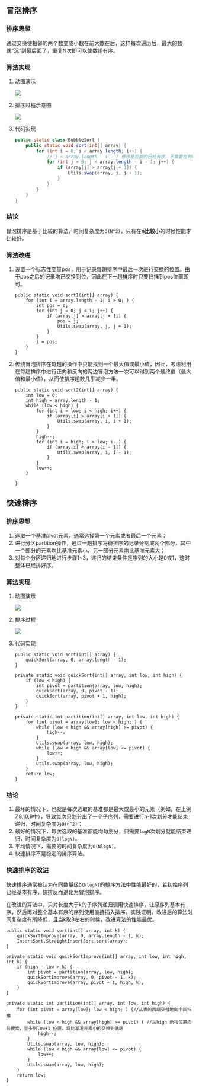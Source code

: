 ## 冒泡排序

### 排序思想
通过交换使相邻的两个数变成小数在前大数在后，这样每次遍历后，最大的数就“沉”到最后面了，重复N次即可以使数组有序。

### 算法实现
1. 动图演示

    ![](http://op87q3xru.bkt.clouddn.com/java/images/algorithm739525-20160329100443676-1647340243%5B1%5D.gif)
    
2. 排序过程示意图

    ![](http://op87q3xru.bkt.clouddn.com/java/images/algorithm%E5%86%92%E6%B3%A1%E6%8E%92%E5%BA%8F%E8%BF%87%E7%A8%8B.jpg)
    
3. 代码实现

    ```java
    public static class BubbleSort {
        public static void sort(int[] array) {
            for (int i = 0; i < array.length; i++) {
                // j < array.length - i - 1 意思是后面的已经有序，不需要在判断
                for (int j = 0; j < array.length - i - 1; j++) {
                    if (array[j] > array[j + 1]) {
                        Utils.swap(array, j, j + 1);
                    }
                }
            }
        }
    }
    ```
    
### 结论
冒泡排序是基于比较的算法，时间复杂度为`O(N^2)`，只有在**n比较小**的时候性能才比较好。

### 算法改进
1. 设置一个标志性变量pos，用于记录每趟排序中最后一次进行交换的位置。由于pos之后的记录均已交换到位，因此在下一趟排序时只要扫描到pos位置即可。
    ```
    public static void sort1(int[] array) {
        for (int i = array.length - 1; i > 0; ) {
            int pos = 0;
            for (int j = 0; j < i; j++) {
                if (array[j] > array[j + 1]) {
                    pos = j;
                    Utils.swap(array, j, j + 1);
                }
            }
            i = pos;
        }
    }
    ```
    
2. 传统冒泡排序在每趟的操作中只能找到一个最大值或最小值，因此，考虑利用在每趟排序中进行正向和反向的两边冒泡方法一次可以得到两个最终值（最大值和最小值），从而使排序趟数几乎减少一半。
    ```
    public static void sort2(int[] array) {
        int low = 0;
        int high = array.length - 1;
        while (low < high) {
            for (int i = low; i < high; i++) {
                if (array[i] > array[i + 1]) {
                    Utils.swap(array, i, i + 1);
                }
            }
            high--;
            for (int i = high; i > low; i--) {
                if (array[i] < array[i - 1]) {
                    Utils.swap(array, i, i - 1);
                }
            }
            low++;
        }
    
    }
    ```
    
## 快速排序
### 排序思想
1. 选取一个基准pivot元素，通常选择第一个元素或者最后一个元素；
2. 进行分区partition操作，通过一趟排序将待排序的记录分割成两个部分，其中一个部分的元素均比基准元素小，另一部分元素均比基准元素大；
3. 对每个分区递归地进行步骤1~3，递归的结束条件是序列的大小是0或1，这时整体已经排好序。

### 算法实现
1. 动图演示

    ![](http://op87q3xru.bkt.clouddn.com/java/images/algorithm%E5%BF%AB%E9%80%9F%E6%8E%92%E5%BA%8F%E5%8A%A8%E5%9B%BE.gif)
2. 排序过程

    ![](http://op87q3xru.bkt.clouddn.com/java/images/algorithm%E5%BF%AB%E9%80%9F%E6%8E%92%E5%BA%8F%E8%BF%87%E7%A8%8B.png)
3. 代码实现
    ```
    public static void sort(int[] array) {
        quickSort(array, 0, array.length - 1);
    }
    
    private static void quickSort(int[] array, int low, int high) {
        if (low < high) {
            int pivot = partition(array, low, high);
            quickSort(array, 0, pivot - 1);
            quickSort(array, pivot + 1, high);
        }
    }
    
    private static int partition(int[] array, int low, int high) {
        for (int pivot = array[low]; low < high; ) {
            while (low < high && array[high] >= pivot) {
                high--;
            }
            Utils.swap(array, low, high);
            while (low < high && array[low] <= pivot) {
                low++;
            }
            Utils.swap(array, low, high);
        }
        return low;
    }
    ```

### 结论
1. 最坏的情况下，也就是每次选取的基准都是最大或最小的元素（例如，在上例7,8,10,9中），导致每次只划分出了一个子序列，需要进行n-1次划分才能结束递归，时间复杂度为`O(n^2)`；
2. 最好的情况下，每次选取的基准都能均匀划分，只需要`logN`次划分就能结束递归，时间复杂度为`O(logN)`。
3. 平均情况下，需要的时间复杂度为`O(NlogN)`。
4. 快速排序不是稳定的排序算法。

### 快速排序的改进
快速排序通常被认为在同数量级`O(NlogN)`的排序方法中性能最好的，若初始序列已经基本有序，快排反而退化为冒泡排序。

在改进的算法中，只对长度大于k的子序列递归调用快速排序，让原序列基本有序，然后再对整个基本有序的序列使用直接插入排序。实践证明，改进后的算法时间复杂度有所降低，且当k取8左右的时候，改进算法的性能最优。

```
public static void sort(int[] array, int k) {
    quickSortImprove(array, 0, array.length - 1, k);
    InsertSort.StraightInsertSort.sort(array);
}

private static void quickSortImprove(int[] array, int low, int high, int k) {
    if (high - low > k) {
        int pivot = partition(array, low, high);
        quickSortImprove(array, 0, pivot - 1, k);
        quickSortImprove(array, pivot + 1, high, k);
    }
}

private static int partition(int[] array, int low, int high) {
    for (int pivot = array[low]; low < high; ) {//从表的两端交替地向中间扫描
        while (low < high && array[high] >= pivot) { //从high 所指位置向前搜索，至多到low+1 位置。将比基准元素小的交换到低端
            high--;
        }
        Utils.swap(array, low, high);
        while (low < high && array[low] <= pivot) {
            low++;
        }
        Utils.swap(array, low, high);
    }
    return low;
}
```